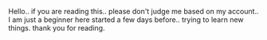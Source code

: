 Hello..
if you are reading this.. please don't judge me based on my account.. I am just a beginner here started a few days before.. trying to learn new things.
thank you for reading.
